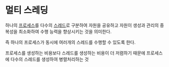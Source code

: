 # 멀티 스레딩

하나의 [프로세스](Process)를 다수의 [스레드](Thread)로 구분하여 자원을 공유하고 자원이 생성과 관리의 중복성을 최소화하여 수행 능력을 향상시키는 것을 의미한다. 

즉 하나의 프로세스가 동시에 여러개의 스레드를 수행할 수 있도록 한다.

프로세스를 생성하는 비용보다 스레드를 생성하는 비용이 더 저렴하기 때문에 프로세스에 다수의 스레드를 생성하여 병렬처리하는 것